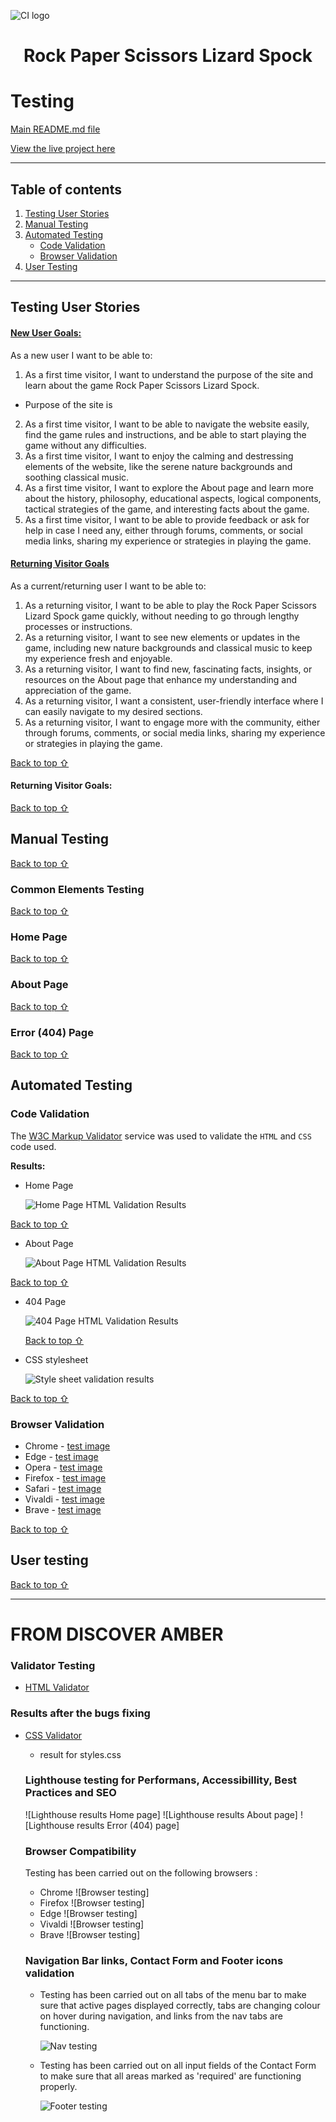 ![CI logo](https://codeinstitute.s3.amazonaws.com/fullstack/ci_logo_small.png)
<h1 align="center">Rock Paper Scissors Lizard Spock</h1>



# Testing 

[Main README.md file](/README.md)

[View the live project here](https://vica781.github.io/Rock_Paper_Scissors_Lizard_Spock_PP2/)

***
## Table of contents
1. [Testing User Stories](#Testing-User-Stories)
2. [Manual Testing](#Manual-Testing)
3. [Automated Testing](#Automated-Testing) 
     - [Code Validation](#Code-Validation)
     - [Browser Validation](#Browser-Validation)
4. [User Testing](#User-Testing)


***

## Testing User Stories

#### <ins>New User Goals<ins>:

As a new user I want to be able to:

1. As a first time visitor, I want to understand the purpose of the site and learn about the game Rock Paper Scissors Lizard Spock.

- Purpose of the site is 

2. As a first time visitor, I want to be able to navigate the website easily, find the game rules and instructions, and be able to start playing the game without any difficulties. 
3. As a first time visitor, I want to enjoy the calming and destressing elements of the website, like the serene nature backgrounds and soothing classical music. 
4. As a first time visitor, I want to explore the About page and learn more about the history, philosophy, educational aspects, logical components, tactical strategies of the game, and interesting facts about the game.
5. As a first time visitor, I want to be able to provide feedback or ask for help in case I need any, either through forums, comments, or social media links, sharing my experience or strategies in playing the game.


#### <ins>Returning Visitor Goals<ins>

   As a current/returning user I want to be able to:
1. As a returning visitor, I want to be able to play the Rock Paper Scissors Lizard Spock game quickly, without needing to go through lengthy processes or instructions. 
2. As a returning visitor, I want to see new elements or updates in the game, including new nature backgrounds and classical music to keep my experience fresh and enjoyable. 
3. As a returning visitor, I want to find new, fascinating facts, insights, or resources on the About page that enhance my understanding and appreciation of the game. 
4. As a returning visitor, I want a consistent, user-friendly interface where I can easily navigate to my desired sections. 
5. As a returning visitor, I want to engage more with the community, either through forums, comments, or social media links, sharing my experience or strategies in playing the game.

[Back to top ⇧](#index--table-of-contents)


  

#### Returning Visitor Goals:

[Back to top ⇧](#index--table-of-contents)



## Manual Testing



[Back to top ⇧](#index--table-of-contents)


### Common Elements Testing

[Back to top ⇧](#index--table-of-contents)
     
### Home Page

[Back to top ⇧](#index--table-of-contents)     

### About Page

[Back to top ⇧](#index--table-of-contents)
  
### Error (404) Page

[Back to top ⇧](#index--table-of-contents)    

## Automated Testing

### Code Validation
The [W3C Markup Validator](https://validator.w3.org/) service was used to validate the `HTML` and `CSS` code used.

**Results:**

- Home Page

     ![Home Page HTML Validation Results]()

[Back to top ⇧](#index--table-of-contents)

- About Page

     ![About Page HTML Validation Results]()

[Back to top ⇧](#index--table-of-contents)

- 404 Page

     ![404 Page HTML Validation Results]()
     
     [Back to top ⇧](#index--table-of-contents)

- CSS stylesheet

     ![Style sheet validation results]()

[Back to top ⇧](#index--table-of-contents)

### Browser Validation
- Chrome - [test image]()
- Edge - [test image]()
- Opera - [test image]()
- Firefox - [test image]()
- Safari - [test image]()
- Vivaldi - [test image]()
- Brave - [test image]()

[Back to top ⇧](#index--table-of-contents)

## User testing 


[Back to top ⇧](#index--table-of-contents)
***
# FROM DISCOVER AMBER 

### Validator Testing

- [HTML Validator](https://validator.w3.org/)

    

### Results after the bugs fixing
   
    
- [CSS Validator](https://jigsaw.w3.org/css-validator/)

    - result for styles.css 
      
    
    ### Lighthouse testing for Performans, Accessibillity, Best Practices and SEO
    ![Lighthouse results Home page]
    ![Lighthouse results About page]
    ![Lighthouse results Error (404) page]
    
    ### Browser Compatibility
  Testing has been carried out on the following browsers :
    - Chrome ![Browser testing]   
    - Firefox ![Browser testing]
    - Edge ![Browser testing]
    - Vivaldi ![Browser testing]
    - Brave ![Browser testing]

    ### Navigation Bar links, Contact Form and Footer icons validation

  - Testing has been carried out on all tabs of the menu bar to make sure that active pages displayed correctly, tabs are changing colour on hover during navigation, and links from the nav tabs are functioning.
    
    ![Nav testing](./assets/image/readme_page/validation/validation_gifs/menu_links_test.gif)

  - Testing has been carried out on all input fields of the Contact Form to make sure that all areas marked as 'required' are functioning properly.  
    
    ![Footer testing](./assets/image/readme_page/validation/validation_gifs/social_media_links_test.gif)
 
     